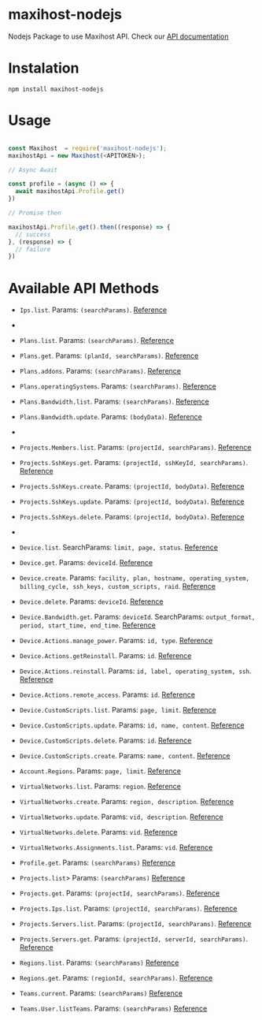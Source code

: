 # maxihost-nodejs

Nodejs Package to use Maxihost API. Check our [API documentation](https://developers.maxihost.com/v2.0/reference)

# Instalation

`npm install maxihost-nodejs`

# Usage

```javascript

const Maxihost  = require('maxihost-nodejs');
maxihostApi = new Maxihost(<APITOKEN>);

// Async Await

const profile = (async () => {
  await maxihostApi.Profile.get()
})

// Promise then

maxihostApi.Profile.get().then((response) => {
  // success
}, (response) => {
  // failure
})

```

# Available API Methods

- `Ips.list`. Params: `(searchParams)`. [Reference](https://docs.maxihost.com/reference/get-ips)
- 
- `Plans.list`. Params: `(searchParams)`. [Reference](https://docs.maxihost.com/reference/get-plans)
- `Plans.get`. Params: `(planId, searchParams)`. [Reference](https://docs.maxihost.com/reference/get-plan)
- `Plans.addons`. Params: `(searchParams)`. [Reference]()
- `Plans.operatingSystems`. Params: `(searchParams)`. [Reference](https://docs.maxihost.com/reference/get-plans-operating-system^)
- `Plans.Bandwidth.list`. Params: `(searchParams)`. [Reference](https://docs.maxihost.com/reference/get-plans-bandwidth)
- `Plans.Bandwidth.update`. Params: `(bodyData)`. [Reference](https://docs.maxihost.com/reference/update-plans-bandwidth)
- 
- `Projects.Members.list`. Params: `(projectId, searchParams)`. [Reference](https://docs.maxihost.com/reference/get-team-members)
- `Projects.SshKeys.get`. Params: `(projectId, sshKeyId, searchParams)`. [Reference](https://docs.maxihost.com/reference/get-project-ssh-key)
- `Projects.SshKeys.create`. Params: `(projectId, bodyData)`. [Reference](https://docs.maxihost.com/reference/post-project-ssh-key)
- `Projects.SshKeys.update`. Params: `(projectId, bodyData)`. [Reference](https://docs.maxihost.com/reference/put-project-ssh-key)
- `Projects.SshKeys.delete`. Params: `(projectId, bodyData)`. [Reference](https://docs.maxihost.com/reference/delete-project-ssh-key)
- 
- `Device.list`. SearchParams: `limit, page, status`. [Reference](https://developers.maxihost.com/reference#list-servers-1)
- `Device.get`. Params: `deviceId`. [Reference](https://developers.maxihost.com/reference#retrieve-server-1)
- `Device.create`. Params: `facility, plan, hostname, operating_system, billing_cycle, ssh_keys, custom_scripts, raid`. [Reference](https://developers.maxihost.com/reference#create-server-1)
- `Device.delete`. Params: `deviceId`. [Reference](https://developers.maxihost.com/reference#delete-server-1)
- `Device.Bandwidth.get`. Params: `deviceId`. SearchParams: `output_format, period, start_time, end_time`. [Reference](https://developers.maxihost.com/reference#retrieve-server-bandwidth-1)
- `Device.Actions.manage_power`. Params: `id, type`. [Reference](https://developers.maxihost.com/reference#server-power-management-1)
- `Device.Actions.getReinstall`. Params: `id`. [Reference](https://developers.maxihost.com/reference#reinstall-eligibility-1)
- `Device.Actions.reinstall`. Params: `id, label, operating_system, ssh`. [Reference](https://developers.maxihost.com/reference#reinstall-server-1)
- `Device.Actions.remote_access`. Params: `id`. [Reference](https://developers.maxihost.com/reference#create-ipmi-session-1)
- `Device.CustomScripts.list`. Params: `page, limit`. [Reference](https://developers.maxihost.com/reference#custom-scripts-get)
- `Device.CustomScripts.update`. Params: `id, name, content`. [Reference](https://developers.maxihost.com/reference#custom-scripts-id-put)
- `Device.CustomScripts.delete`. Params: `id`. [Reference](https://developers.maxihost.com/reference#custom-script-id-delete)
- `Device.CustomScripts.create`. Params: `name, content`. [Reference](https://developers.maxihost.com/reference#custom-script-post)
- `Account.Regions`. Params: `page, limit`. [Reference](https://developers.maxihost.com/reference#list-regions-1)
- `VirtualNetworks.list`. Params: `region`. [Reference](https://developers.maxihost.com/reference#get_virtual-networks)
- `VirtualNetworks.create`. Params: `region, description`. [Reference](https://developers.maxihost.com/reference#post_virtual-networks)
- `VirtualNetworks.update`. Params: `vid, description`. [Reference](https://developers.maxihost.com/reference#put_virtual-networks-vlan-id)
- `VirtualNetworks.delete`. Params: `vid`. [Reference](https://developers.maxihost.com/reference#delete_virtual-networks-vlan-id)
- `VirtualNetworks.Assignments.list`. Params: `vid`. [Reference](https://developers.maxihost.com/reference#virtual-network-assignments)

- `Profile.get`. Params: `(searchParams)` [Reference](https://developers.maxihost.com/v2.0/reference#get-user-profile)
- `Projects.list`> Params: `(searchParams)` [Reference](https://developers.maxihost.com/v2.0/reference#get-projects)
- `Projects.get`. Params: `(projectId, searchParams)`. [Reference](https://developers.maxihost.com/v2.0/reference#retrieve-project)
- `Projects.Ips.list`. Params: `(projectId, searchParams)`. [Reference](https://developers.maxihost.com/v2.0/reference#get-project-ips)
- `Projects.Servers.list`. Params: `(projectId, searchParams)`. [Reference](https://developers.maxihost.com/v2.0/reference#get-project-servers)
- `Projects.Servers.get`. Params: `(projectId, serverId, searchParams)`. [Reference](https://developers.maxihost.com/v2.0/reference#get-project-server)
- `Regions.list`. Params: `(searchParams)` [Reference](https://developers.maxihost.com/v2.0/reference#get-regions)
- `Regions.get`. Params: `(regionId, searchParams)`. [Reference](https://developers.maxihost.com/v2.0/reference#get-region-id)
- `Teams.current`. Params: `(searchParams)` [Reference](https://developers.maxihost.com/v2.0/reference#get-team)
- `Teams.User.listTeams`. Params: `(searchParams)` [Reference](https://developers.maxihost.com/v2.0/reference#get-user-teams)
